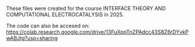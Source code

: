 These files were created for the course 
INTERFACE THEORY AND COMPUTATIONAL ELECTROCATALYSIS in 2025.

The code can also be accesed on:
https://colab.research.google.com/drive/13FuXppTnZPAdcc43S8Z6rDYvkPwABJtg?usp=sharing

